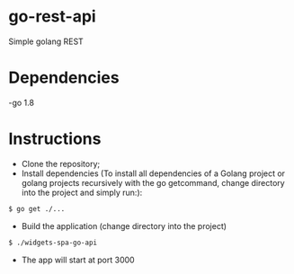# go-rest-api
Simple golang REST

# Dependencies
-go 1.8

# Instructions
- Clone the repository;
- Install dependencies (To install all dependencies of a Golang project or golang projects recursively with the go getcommand, change directory into the project and simply run:):
```sh
$ go get ./...
```
- Build the application  (change directory into the project)
```sh
$ ./widgets-spa-go-api
```
- The app will start at port 3000